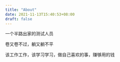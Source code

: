 ```yaml
---
title: "About"
date: 2021-11-13T15:40:53+08:00
draft: false
---
```


一个半路出家的测试人员

卷又卷不过，躺又躺不平

该工作工作，该学习学习，做自己喜欢的事，赚够用的钱